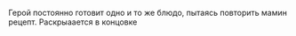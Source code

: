 
Герой постоянно готовит одно и то же блюдо, пытаясь повторить мамин рецепт. Раскрыаается в концовке